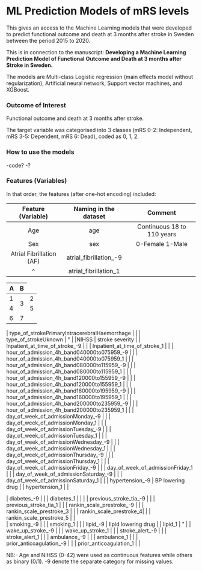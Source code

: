 # ML Prediction Models of mRS levels
This gives an access to the Machine Learning models that were developed to predict functional outcome and death at 3 months after stroke in Sweden between the period 2015 to 2020. 

This is in connection to the manuscript: **Developing a Machine Learning Prediction Model of Functional Outcome and Death at 3 months after Stroke in Sweden.**

The models are Multi-class Logistic regression (main effects model without regularization), Artificial neural network, Support vector machines, and XGBoost.

### Outcome of Interest
Functional outcome and death at 3 months after stroke.

The target variable was categorised into 3 classes (mRS 0-2: Independent, mRS 3-5: Dependent, mRS 6: Dead), coded as 0, 1, 2. 

### How to use the models
-code?
-?

### Features (Variables)
In that order, the features (after one-hot encoding) included:


|Feature (Variable)| Naming in the dataset|  Comment |
| :---:| :---:   | :---: | 
|Age | age   |  Continuous 18 to 110 years |
|Sex| sex |  0-Female 1-Male |
|Atrial Fibrillation (AF)| atrial_fibrillation_-9 |      |
|^| atrial_fibrillation_1 |          |



|A |B
|--|--
|1<td rowspan="2">3</td>|2
|4|5
|6|7 






| type_of_strokePrimaryIntracerebralHaemorrhage |   |
| type_of_strokeUknown |   " |
|NIHSS  |   stroke severity  |
| Inpatient_at_time_of_stroke_-9 |    |
| Inpatient_at_time_of_stroke_1 |       |
| hour_of_admission_4h_band040000to075959_-9 |          | 
| hour_of_admission_4h_band040000to075959_1 |         | 
| hour_of_admission_4h_band080000to115959_-9 |          | 
| hour_of_admission_4h_band080000to115959_1 |         | 
| hour_of_admission_4h_band120000to155959_-9 |          | 
| hour_of_admission_4h_band120000to155959_1 |          | 
| hour_of_admission_4h_band160000to195959_-9 |         | 
| hour_of_admission_4h_band160000to195959_1 |          | 
| hour_of_admission_4h_band200000to235959_-9 |          | 
| hour_of_admission_4h_band200000to235959_1 |          | 
| day_of_week_of_admissionMonday_-9 |          |
| day_of_week_of_admissionMonday_1 |          |
| day_of_week_of_admissionTuesday_-9 |          |
| day_of_week_of_admissionTuesday_1 |          |
| day_of_week_of_admissionWednesday_-9 |          |
| day_of_week_of_admissionWednesday_1 |          |
| day_of_week_of_admissionThursday_-9 |          |
| day_of_week_of_admissionThursday_1 |          |
| day_of_week_of_admissionFriday_-9 |          |
| day_of_week_of_admissionFriday_1 |         |
| day_of_week_of_admissionSaturday_-9 |          |
| day_of_week_of_admissionSaturday_1 |          |
| hypertension_-9 |  BP lowering drug    |
| hypertension_1 |     |

| diabetes_-9 |          |
| diabetes_1 |     |     |
| previous_stroke_tia_-9 |          |
| previous_stroke_tia_1 |          |
| rankin_scale_prestroke_-9 |         |
| rankin_scale_prestroke_3 |          |
| rankin_scale_prestroke_4|          |
| rankin_scale_prestroke_5 |          |                   
| smoking_-9 |          | 
| smoking_1 |          | 
| lipid_-9 |     lipid lowering drug     | 
| lipid_1 |     "     | 
| wake_up_stroke_-9 |          | 
| wake_up_stroke_1 |          | 
| stroke_alert_-9 |          | 
| stroke_alert_1 |          | 
| ambulance_-9 |          | 
| ambulance_1 |          | 
| prior_anticoagulation_-9 |          | 
| prior_anticoagulation_1 |          | 

NB:- Age and NIHSS (0-42) were used as continuous features while others as binary (0/1). -9 denote the separate category for missing values.              
                  
                  
                  
                  
                
